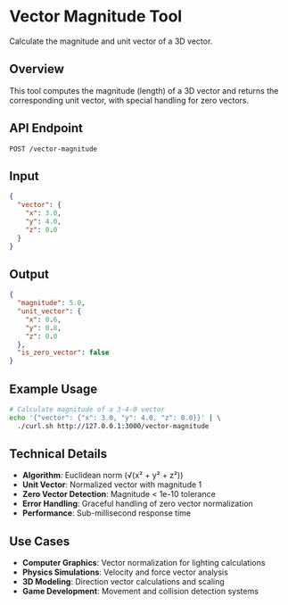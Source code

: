 # Vector Magnitude Tool

Calculate the magnitude and unit vector of a 3D vector.

## Overview

This tool computes the magnitude (length) of a 3D vector and returns the corresponding unit vector, with special handling for zero vectors.

## API Endpoint

```
POST /vector-magnitude
```

## Input

```json
{
  "vector": {
    "x": 3.0,
    "y": 4.0,
    "z": 0.0
  }
}
```

## Output

```json
{
  "magnitude": 5.0,
  "unit_vector": {
    "x": 0.6,
    "y": 0.8,
    "z": 0.0
  },
  "is_zero_vector": false
}
```

## Example Usage

```bash
# Calculate magnitude of a 3-4-0 vector
echo '{"vector": {"x": 3.0, "y": 4.0, "z": 0.0}}' | \
  ./curl.sh http://127.0.0.1:3000/vector-magnitude
```

## Technical Details

- **Algorithm**: Euclidean norm (√(x² + y² + z²))
- **Unit Vector**: Normalized vector with magnitude 1
- **Zero Vector Detection**: Magnitude < 1e-10 tolerance
- **Error Handling**: Graceful handling of zero vector normalization
- **Performance**: Sub-millisecond response time

## Use Cases

- **Computer Graphics**: Vector normalization for lighting calculations
- **Physics Simulations**: Velocity and force vector analysis
- **3D Modeling**: Direction vector calculations and scaling
- **Game Development**: Movement and collision detection systems